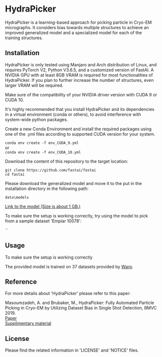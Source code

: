 # HydraPicker

HydraPicker is a learning-based approach for picking particle in Cryo-EM micrographs.
It considers bias towards multiple structures to achieve an improved generalized model and a specialized model for each of the training structures.

## Installation

HydraPicker is only tested using Manjaro and Arch distribution of Linux, and requires PyTorch V2, Python V3.6.5, and a customized version of FastAI. A NVIDIA GPU with at least 8GB VRAM is required for most functionalities of HydraPicker.
If you plan to further increase the number of structures, even larger VRAM will be required.

Make sure of the compatibility of your NVIDIA driver version with CUDA 9 or CUDA 10.

It's highly recommended that you install HydraPicker and its dependencies in a virtual environment (conda or others), to avoid interference with system-wide python packages.

Create a new Conda Environment and install the required packages using one of the .yml files according to supported CUDA version for your system.

`conda env create -f env_CUDA_9.yml`\
or\
`conda env create -f env_CUDA_10.yml`

Download the content of this repository to the target location:

`git clone https://github.com/fastai/fastai`\
`cd fastai`

Please download the generalized model and move it to the put in the installation directory in the following path:

`data\models`

[Link to the model (Size is about 1 GB.)]()

To make sure the setup is working correctly, try using the model to pick from a sample dataset 'Empiar 10078':

``

## Usage

To make sure the setup is working correctly

The provided model is trained on 37 datasets provided by [Warp](https://www.nature.com/articles/s41592-019-0580-y).

## Reference

For more details about 'HydraPicker' please refer to this paper:

Masoumzadeh, A. and Brubaker, M., HydraPicker: Fully Automated Particle Picking in Cryo-EM by Utilizing Dataset Bias in Single Shot Detection, BMVC 2019.\
[Paper](https://bmvc2019.org/wp-content/uploads/papers/1044-paper.pdf)\
[Supplimentary material](https://bmvc2019.org/wp-content/uploads/papers/1044-supplementary.zip)

## License

Please find the related information in 'LICENSE' and 'NOTICE' files.